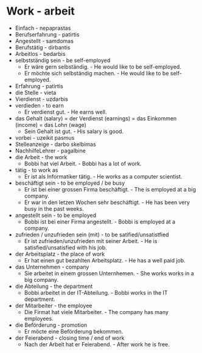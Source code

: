 # Work - arbeit

- Einfach - nepaprastas
- Berufserfahrung - patirtis
-	Angestellt - samdomas
-	Berufstätig - dirbantis
-	Arbeitlos - bedarbis
-	selbstständig sein - be self-employed
    -  Er wäre gern selbständig. - He would like to be self-employed.
    -  Er möchte sich selbständig machen. - He would like to be self-employed.
-	Erfahrung - patirtis
-	die Stelle - vieta
-	Vierdienst - uzdarbis
-	verdieden - to earn
    -  Er verdienst gut. - He earns well.
- das Gehalt (salary) = der Verdienst (earnings) = das Einkommen (income) = das Lohn (wage)
    -  Sein Gehalt ist gut. - His salary is good.
-	vorbei - uzeikit pasmus
-	Stelleanzeige - darbo skelbimas
-	NachhilfeLehrer - pagalbine
- die Arbeit - the work
    -  Bobbi hat viel Arbeit. - Bobbi has a lot of work.
- tätig - to work as
    -  Er ist als Informatiker tätig. - He works as a computer scientist.
- beschäftigt sein - to be employed / be busy
    -  Er ist bei einer grossen Firma beschäftigt. - The is employed at a big company.
    -  Er war in den letzen Wochen sehr beschäftigt. - He has been very busy in the past weeks.
- angestellt sein - to be employed
    -  Bobbi ist bei einer Firma angestellt. - Bobbi is employed at a company.
- zufrieden / unzufrieden sein (mit) - to be satified/unsatistfied
    -  Er ist zufrieden/unzufrieden mit seiner Arbeit. - He is satisfied/unsatisfied with his job.
- der Arbeitsplatz - the place of work
    -  Er hat einen gut bezahlten Arbeitsplatz. - He has a well paid job.
- das Unternehmen - company
    -  Sie arbeitet in einem grossen Unternhemen. - She works works in a big company.
- die Abteilung - the department
    -  Bobbi arbeitet in der IT-Abteilung. - Bobbi works in the IT department.
- der Mitarbeiter - the employee
    -  Die Firmat hat viele Mitarbeiter. - The company has many employees.
- die Beförderung - promotion
    -  Er möcte eine Beförderung bekommen.
- der Feierabend - closing time / end of work
    - Nach der Arbeit hat er Feierabend. - After work he is free.
